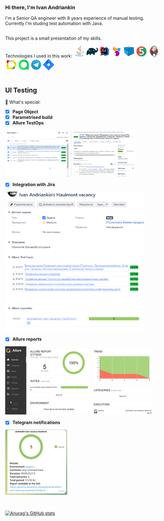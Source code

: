 ### Hi there, I'm Ivan Andriankin

I'm a Senior QA engineer with 8 years experience of manual testing. Currently I'm studing test automation with Java.
<br><br>
 
This project is a small presentation of my skills.

Technologies I used in this work:
![This is an image](/icons/Java.png)![This is an image](/icons/Gradle.png)![This is an image](/icons/Intelij_IDEA.png)![This is an image](/icons/Selenide.png)![This is an image](/icons/Selenoid.png)![This is an image](/icons/JUnit5.png)![This is an image](/icons/Jenkins.png)![This is an image](/icons/Allure_Report.png)![This is an image](/icons/AllureTestOps.png)![This is an image](/icons/Telegram.png)![This is an image](/icons/Jira.png)</br></br>


## UI Testing

:triangular_flag_on_post: What's special:

- [x] <b>Page Object</b>
- [x] <b>Parametrised build</b>
- [x] <b>Allure TestOps</b>
<img src="/images/Allure_TestOps.png" width="420" height="150">

- [x] <b>Integration with Jira</b>
<img src="/images/Jira.png" width="450" height="450">

- [x] <b>Allure reports</b>
<img src="/images/Allure_Report.png" width="480" height="220">

- [x] <b>Telegram notifications</b>
<img src="/images/telegram_notification.png" width="200" height="210">

<br><br>
[![Anurag's GitHub stats](https://github-readme-stats.vercel.app/api?username=ivan-andriankin)](https://github.com/ivan-andriankin/vacancy-haulmont/github-readme-stats)
